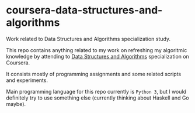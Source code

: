 # coursera-data-structures-and-algorithms
Work related to Data Structures and Algorithms specialization study.

This repo contains anything related to my work on refreshing my
algoritmic knowledge by attending to [Data Structures and Algorithms](https://www.coursera.org/specializations/data-structures-algorithms)
specialization on Coursera.

It consists mostly of programming assignments and some related scripts and experiments.

Main programming language for this repo currently is `Python 3`, but I would
definitely try to use something else (currently thinking about Haskell and 
Go maybe).
